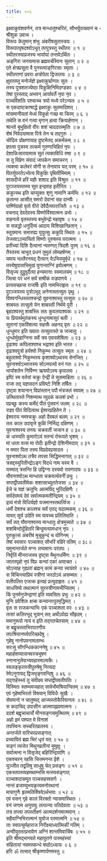 ```yaml
---
title: ००६
---
```

इक्ष्वाकुवंशवर्णनं, तत्र मान्धातुश्चरितं, सौभर्युपाख्यानं च -  
श्रीशुक उवाच ।  
विरूपः केतुमान् शंभुः अंबरीषसुतास्त्रयः ।  
विरूपात्पृषदश्वोऽभूत् तत्पुत्रस्तु रथीतरः ॥ १ ॥  
रथीतरस्याप्रजस्य भार्यायां तन्तवेऽर्थितः ।  
अङ्‌गिरा जनयामास ब्रह्मवर्चस्विनः सुतान् ॥ २ ॥  
एते क्षेत्रप्रसूता वै पुनस्त्वाङ्‌गिरसाः स्मृताः ।  
रथीतराणां प्रवराः क्षत्रोपेता द्विजातयः ॥ ३ ॥  
क्षुवतस्तु मनोर्जज्ञे इक्ष्वाकुर्घ्राणतः सुतः ।  
तस्य पुत्रशतज्येष्ठा विकुक्षिनिमिदण्डकाः ॥ ४ ॥  
तेषां पुरस्ताद् अभवन् आर्यावर्ते नृपा नृप ।  
पञ्चविंशतिः पश्चाच्च त्रयो मध्ये परेऽन्यतः ॥ ५ ॥  
स एकदाष्टकाश्राद्धे इक्ष्वाकुः सुतमादिशत् ।  
मांसमानीयतां मेध्यं विकुक्षे गच्छ मा चिरम् ॥ ६ ॥  
तथेति स वनं गत्वा मृगान् हत्वा क्रियार्हणान् ।  
श्रान्तो बुभुक्षितो वीरः शशं चाददपस्मृतिः ॥ ७ ॥  
शेषं निवेदयामास पित्रे तेन च तद्गुरुः ।  
चोदितः प्रोक्षणायाह दुष्टमेतद् अकर्मकम् ॥ ८ ॥  
ज्ञात्वा पुत्रस्य तत्कर्म गुरुणाभिहितं नृपः ।  
देशान्निःसारयामास सुतं त्यक्तविधिं रुषा ॥ ९ ॥  
स तु विप्रेण संवादं जापकेन समाचरन् ।  
त्यक्त्वा कलेवरं योगी स तेनावाप यत् परम् ॥ १० ॥  
पितर्युपरतेऽभ्येत्य विकुक्षिः पृथिवीमिमाम् ।  
शासदीजे हरिं यज्ञैः शशाद इति विश्रुतः ॥ ११ ॥  
पुरञ्जयस्तस्य सुत इन्द्रवाह इतीरितः ।  
ककुत्स्थ इति चाप्युक्तः शृणु नामानि कर्मभिः ॥ १२ ॥  
कृतान्त आसीत् समरो देवानां सह दानवैः ।  
पार्ष्णिग्राहो वृतो वीरो देवैर्दैत्यपराजितैः ॥ १३ ॥  
वचनाद् देवदेवस्य विष्णोर्विश्वात्मनः प्रभोः ।  
वाहनत्वे वृतस्तस्य बभूवेन्द्रो महावृषः ॥ १४ ॥  
स सन्नद्धो धनुर्दिव्यं आदाय विशिखान्छितान् ।  
स्तूयमानः समारुह्य युयुत्सुः ककुदि स्थितः ॥ १५ ॥  
तेजसाऽऽप्यायितो विष्णोः पुरुषस्य परात्मनः ।  
प्रतीच्यां दिशि दैत्यानां न्यरुणत् त्रिदशैः पुरम् ॥ १६ ॥  
तैस्तस्य चाभूत् प्रधनं तुमुलं लोमहर्षणम् ।  
यमाय भल्लैरनयद् दैत्यान् येऽभिययुर्मृधे ॥ १७ ॥  
तस्येषुपाताभिमुखं युगान्ताग्निं इवोल्बणम् ।  
विसृज्य दुद्रुवुर्दैत्या हन्यमानाः स्वमालयम् ॥ १८ ॥  
जित्वा परं धनं सर्वं सश्रीकं वज्रपाणये ।  
प्रत्ययच्छत्स राजर्षिः इति नामभिराहृतः ॥ १९ ॥  
पुरञ्जयस्य पुत्रोऽभूद् अनेनास्तत्सुतः पृथुः ।  
विश्वगन्धिस्ततश्चन्द्रो युवनाश्वस्तु तत्सुतः ॥ २० ॥  
शाबस्तः तत्सुतो येन शाबस्ती निर्ममे पुरी ।  
बृहदश्वस्तु शाबस्तिः ततः कुवलयाश्वकः ॥ २१ ॥  
यः प्रियार्थमुतंकस्य धुन्धुनामासुरं बली ।  
सुतानां एकविंशत्या सहस्रैः अहनद् वृतः ॥ २२ ॥  
धुन्धुमार इति ख्यातः तत्सुतास्ते च जज्वलुः ।  
धुन्धोर्मुखाग्निना सर्वे त्रय एवावशेषिताः ॥ २३ ॥  
दृढाश्वः कपिलाश्वश्च भद्राश्व इति भारत ।  
दृढाश्वपुत्रो हर्यश्वो निकुम्भः तत्सुतः स्मृतः ॥ २४ ॥  
बहुलाश्वो निकुम्भस्य कृशाश्वोऽथास्य सेनजित् ।  
युवनाश्वोऽभवत्तस्य सोऽनपत्यो वनं गतः ॥ २५ ॥  
भार्याशतेन निर्विण्ण ऋषयोऽस्य कृपालवः ।  
इष्टिं स्म वर्तयां चक्रुः ऐन्द्रीं ते सुसमाहिताः ॥ २६ ॥  
राजा तद् यज्ञसदनं प्रविष्टो निशि तर्षितः ।  
दृष्ट्वा शयानान् विप्रांस्तान् पपौ मंत्रजलं स्वयम् ॥ २७ ॥  
उत्थितास्ते निशम्याथ व्युदकं कलशं प्रभो ।  
पप्रच्छुः कस्य कर्मेदं पीतं पुंसवनं जलम् ॥ २८ ॥  
राज्ञा पीतं विदित्वाथ ईश्वरप्रहितेन ते ।  
ईश्वराय नमश्चक्रुः अहो दैवबलं बलम् ॥ २९ ॥  
ततः काल उपावृत्ते कुक्षिं निर्भिद्य दक्षिणम् ।  
युवनाश्वस्य तनयः चक्रवर्ती जजान ह ॥ ३० ॥  
कं धास्यति कुमारोऽयं स्तन्यं रोरूयते भृशम् ।  
मां धाता वत्स मा रोदीः इतीन्द्रो देशिनीमदात् ॥ ३१ ॥  
न ममार पिता तस्य विप्रदेवप्रसादतः ।  
युवनाश्वोऽथ तत्रैव तपसा सिद्धिमन्वगात् ॥ ३२ ॥  
त्रसद्दस्युरितीन्द्रोऽङ्‌ग विदधे नाम यस्य वै ।  
यस्मात् त्रसन्ति हि उद्विग्ना दस्यवो रावणादयः ॥ ३३ ॥  
यौवनाश्वोऽथ मान्धाता चक्रवर्त्यवनीं प्रभुः ।  
सप्तद्वीपवतीमेकः शशासाच्युततेजसा ॥ ३४ ॥  
ईजे च यज्ञं क्रतुभिः आत्मविद् भूरिदक्षिणैः ।  
सर्वदेवमयं देवं सर्वात्मकमतीन्द्रियम् ॥ ३५ ॥  
द्रव्यं मंत्रो विधिर्यज्ञो यजमानस्तथर्त्विजः ।  
धर्मो देशश्च कालश्च सर्वं एतद् यदात्मकम् ॥ ३६ ॥  
यावत् सूर्य उदेति स्म यावच्च प्रतितिष्ठति ।  
सर्वं तत् यौवनाश्वस्य मान्धातुः क्षेत्रमुच्यते ॥ ३७ ॥  
शशबिन्दोर्दुहितरि बिन्दुमत्यामधान् नृपः ।  
पुरुकुत्सं अंबरीषं मुचुकुन्दं च योगिनम् ।  
तेषां स्वसारः पञ्चाशत् सौभरिं वव्रिरे पतिम् ॥ ३८॥  
यमुनान्तर्जले मग्नः तप्यमानः परंतपः ।  
निर्वृतिं मीनराजस्य दृष्ट्वा मैथुनधर्मिणः ॥ ३९ ॥  
जातस्पृहो नृपं विप्रः कन्यां एकां अयाचत ।  
सोऽप्याह गृह्यतां ब्रह्मन् कामं कन्या स्वयंवरे ॥ ४० ॥  
स विचिन्त्याप्रियं स्त्रीणां जरठोऽयं असम्मतः ।  
वलीपलित एजत्क इत्यहं प्रत्युदाहृतः ॥ ४१ ॥  
साधयिष्ये तथात्मानं सुरस्त्रीणामभीप्सितम् ।  
किं पुनर्मनुजेन्द्राणां इति व्यवसितः प्रभुः ॥ ४२ ॥  
मुनिः प्रवेशितः क्षत्त्रा कन्यान्तःपुरमृद्धिमत् ।  
वृतः स राजकन्याभिः एकं पञ्चाशता वरः ॥ ४३ ॥  
तासां कलिरभूद् भूयान् तत् अर्थेऽपोह्य सौहृदम् ।  
ममानुरूपो नायं व इति तद्गतचेतसाम् ॥ ४४ ॥  
स बह्वृचस्ताभिरपारणीय  
तपःश्रियानर्घ्यपरिच्छदेषु ।  
गृहेषु नानोपवनामलाम्भः  
सरःसु सौगन्धिककाननेषु ॥ ४५ ॥  
महार्हशय्यासनवस्त्रभूषण  
स्नानानुलेपाभ्यवहारमाल्यकैः ।  
स्वलङ्‌कृतस्त्रीपुरुषेषु नित्यदा  
रेमेऽनुगायद् द्विजभृङ्‌गवन्दिषु ॥ ४६ ॥  
यद्गार्हस्थ्यं तु संवीक्ष्य सप्तद्वीपवतीपतिः ।  
विस्मितः स्तम्भमजहात् सार्वभौमश्रियान्वितम् ॥ ४७ ॥  
एवं गृहेष्वभिरतो विषयान् विविधैः सुखैः ।  
सेवमानो न चातुष्यद् आज्यस्तोकैरिवानलः ॥ ४८ ॥  
स कदाचिद् उपासीन आत्मापह्नवमात्मनः ।  
ददर्श बह्वृचाचार्यो मीनसङ्‌गसमुत्थितम् ॥ ४९ ॥  
अहो इमं पश्यत मे विनाशं  
तपस्विनः सच्चरितव्रतस्य ।  
अन्तर्जले वारिचरप्रसङ्‌गात्  
प्रच्यावितं ब्रह्म चिरं धृतं यत् ॥ ५० ॥  
सङ्‌गं त्यजेत मिथुनव्रतीनां मुमुक्षुः ।  
सर्वात्मना न विसृजेद् बहिरिन्द्रियाणि ॥  
एकश्चरन् रहसि चित्तमनन्त ईशे ।  
युञ्जीत तद्व्रतिषु साधुषु चेत् प्रसङ्‌गः ॥ ५१ ॥  
एकस्तपस्व्यहमथाम्भसि मत्स्यसङ्‌गात्  
पञ्चाशदासमुत पञ्चसहस्रसर्गः ।  
नान्तं व्रजाम्युभयकृत्यमनोरथानां  
मायागुणैः हृतमतिर्विषयेऽर्थभावः ॥ ५२ ॥  
एवं वसन् गृहे कालं विरक्तो न्यासमास्थितः ।  
वनं जगाम अनुययुः तत्पत्न्यः पतिदेवताः ॥ ५३ ॥  
तत्र तप्त्वा तपस्तीक्ष्णं आत्मदर्शनमात्मवान् ।  
सहैवाग्निभिरात्मानं युयोज परमात्मनि ॥ ५४ ॥  
ताः स्वपत्युर्महाराज निरीक्ष्याध्यात्मिकीं गतिम् ।  
अन्वीयुस्तत्प्रभावेण अग्निं शान्तमिवार्चिषः ॥ ५५ ॥  
इति श्रीमद्भागवते महापुराणे पारमहंस्यां  
संहितायां नवमस्कन्धे षष्ठोऽध्यायः ॥ ६ ॥  
हरिः ॐ तत्सत् श्रीकृष्णार्पणमस्तु ॥